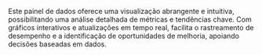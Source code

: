 Este painel de dados oferece uma visualização abrangente e intuitiva, possibilitando uma análise detalhada de métricas e tendências chave. Com gráficos interativos e atualizações em tempo real, facilita o rastreamento de desempenho e a identificação de oportunidades de melhoria, apoiando decisões baseadas em dados.